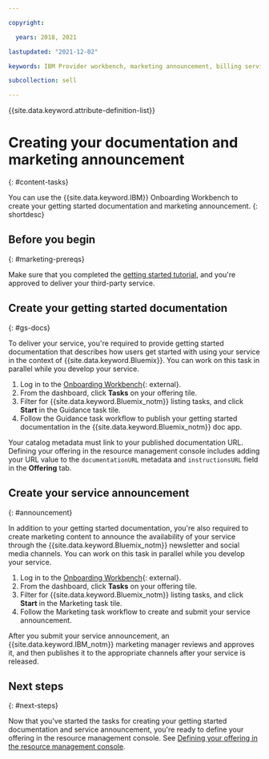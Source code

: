 ```yaml
---

copyright:

  years: 2018, 2021

lastupdated: "2021-12-02"

keywords: IBM Provider workbench, marketing announcement, billing service, Onboarding Workbench

subcollection: sell

---
```


{{site.data.keyword.attribute-definition-list}}

# Creating your documentation and marketing announcement
{: #content-tasks}

You can use the {{site.data.keyword.IBM}} Onboarding Workbench to create your getting started documentation and marketing announcement.
{: shortdesc}

## Before you begin
{: #marketing-prereqs}

Make sure that you completed the [getting started tutorial](/docs/sell?topic=sell-get-started#get-started), and you're approved to deliver your third-party service.

## Create your getting started documentation
{: #gs-docs}

To deliver your service, you're required to provide getting started documentation that describes how users get started with using your service in the context of {{site.data.keyword.Bluemix}}. You can work on this task in parallel while you develop your service.

1. Log in to the [Onboarding Workbench](https://www.ibm.com/marketplace/workbench/qualification){: external}.
2. From the dashboard, click **Tasks** on your offering tile.
3. Filter for {{site.data.keyword.Bluemix_notm}} listing tasks, and click **Start** in the Guidance task tile.
4. Follow the Guidance task workflow to publish your getting started documentation in the {{site.data.keyword.Bluemix_notm}} doc app.

Your catalog metadata must link to your published documentation URL. Defining your offering in the resource management console includes adding your URL value to the `documentationURL` metadata and `instructionsURL` field in the **Offering** tab.

## Create your service announcement
{: #announcement}

In addition to your getting started documentation, you're also required to create marketing content to announce the availability of your service through the {{site.data.keyword.Bluemix_notm}} newsletter and social media channels. You can work on this task in parallel while you develop your service.

1. Log in to the [Onboarding Workbench](https://www.ibm.com/marketplace/workbench/qualification){: external}.
2. From the dashboard, click **Tasks** on your offering tile.
3. Filter for {{site.data.keyword.Bluemix_notm}} listing tasks, and click **Start** in the Marketing task tile.
4. Follow the Marketing task workflow to create and submit your service announcement.

After you submit your service announcement, an {{site.data.keyword.IBM_notm}} marketing manager reviews and approves it, and then publishes it to the appropriate channels after your service is released.

## Next steps
{: #next-steps}

Now that you've started the tasks for creating your getting started documentation and service announcement, you're ready to define your offering in the resource management console. See [Defining your offering in the resource management console](/docs/sell?topic=sell-step2-define#step2-define).
